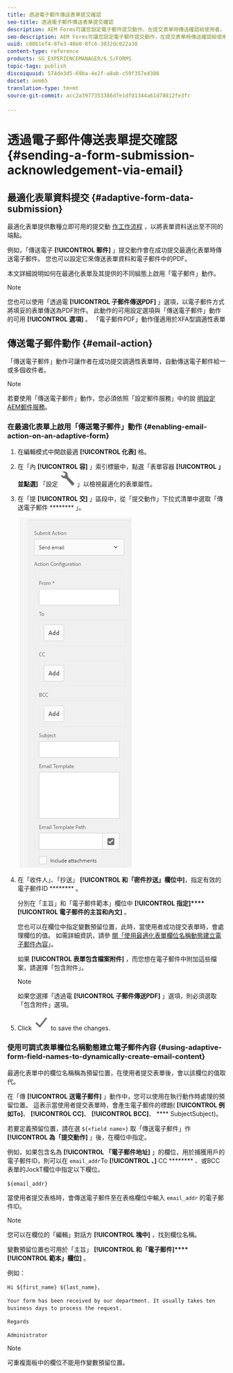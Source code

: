 ```yaml
---
title: 透過電子郵件傳送表單提交確認
seo-title: 透過電子郵件傳送表單提交確認
description: AEM Forms可讓您設定電子郵件提交動作，在提交表單時傳送確認給使用者。
seo-description: AEM Forms可讓您設定電子郵件提交動作，在提交表單時傳送確認給使用者。
uuid: c80b1ef4-8fe3-48e0-8fc6-3032dc022a38
content-type: reference
products: SG_EXPERIENCEMANAGER/6.5/FORMS
topic-tags: publish
discoiquuid: 574de3d5-69ba-4e2f-a8ab-c59f357e4386
docset: aem65
translation-type: tm+mt
source-git-commit: acc2a3977353386d7e1dfd1344a61d78812fe3fc

---
```



# 透過電子郵件傳送表單提交確認 {#sending-a-form-submission-acknowledgement-via-email}

## 最適化表單資料提交 {#adaptive-form-data-submission}

最適化表單提供數種立即可用的提交動 [作工作流程](../../forms/using/configuring-submit-actions.md) ，以將表單資料送出至不同的端點。

例如，「傳送電子 **[!UICONTROL 郵件]** 」提交動作會在成功提交最適化表單時傳送電子郵件。 您也可以設定它來傳送表單資料和電子郵件中的PDF。

本文詳細說明如何在最適化表單及其提供的不同組態上啟用「電子郵件」動作。

>[!NOTE]
>
>您也可以使用「透過電 **[!UICONTROL 子郵件傳送PDF]** 」選項，以電子郵件方式將填妥的表單傳送為PDF附件。 此動作的可用設定選項與「傳送電子郵件」動作的可用 **[!UICONTROL 選項]** 。 「電子郵件PDF」動作僅適用於XFA型調適性表單

## 傳送電子郵件動作 {#email-action}

「傳送電子郵件」動作可讓作者在成功提交調適性表單時，自動傳送電子郵件給一或多個收件者。

>[!NOTE]
>
>若要使用「傳送電子郵件」動作，您必須依照「設定郵件服務」中的說 [明設定AEM郵件服務](/help/sites-administering/notification.md#configuring-the-mail-service)。

### 在最適化表單上啟用「傳送電子郵件」動作 {#enabling-email-action-on-an-adaptive-form}

1. 在編輯模式中開啟最適 **[!UICONTROL 化表]** 格。

1. 在「內 **[!UICONTROL 容]** 」索引標籤中，點選「表單容器 **[!UICONTROL 」並點選]** 「設定 ![](assets/configure-icon.svg) 」以檢視最適化的表單屬性。

1. 在「提 **[!UICONTROL 交]** 」區段中，從「提交動作」下拉式清單中選取「傳送電子郵件 ******** 」。

   ![提交動作](assets/submission-actions.png)

1. 在「收件人」、「抄送」 **[!UICONTROL 和「密件抄送」欄位中]**，指定有效的電子郵件ID ******** 。

   分別在「主旨」和「電子郵件範本」欄位中 **[!UICONTROL 指定]****[!UICONTROL 電子郵件的主旨和內文]** 。

   您也可以在欄位中指定變數預留位置，此時，當使用者成功提交表單時，會處理欄位的值。 如需詳細資訊，請參 [閱「使用最適化表單欄位名稱動態建立電子郵件內容](../../forms/using/form-submission-receipt-via-email.md#p-using-adaptive-form-field-names-to-dynamically-create-email-content-p)」。

   如果 **[!UICONTROL 表單包含檔案附件]** ，而您想在電子郵件中附加這些檔案，請選擇「包含附件」。

   >[!NOTE]
   >
   >如果您選擇「透過電 **[!UICONTROL 子郵件傳送PDF]** 」選項，則必須選取「包含附件」選項。

1. Click ![save](assets/save_icon.svg) to save the changes.

### 使用可調式表單欄位名稱動態建立電子郵件內容 {#using-adaptive-form-field-names-to-dynamically-create-email-content}

最適化表單中的欄位名稱稱為預留位置，在使用者提交表單後，會以該欄位的值取代。

在「傳 **[!UICONTROL 送電子郵件]** 」動作中，您可以使用在執行動作時處理的預留位置。 這表示當使用者提交表單時，會產生電子郵件的標題( **[!UICONTROL 例如To]**、 **[!UICONTROL CC]**、 **[!UICONTROL BCC]**、 **** SubjectSubject)。

若要定義預留位置，請在選 `${<field name>}` 取「傳送電子郵件」作 **[!UICONTROL 為「提交動作]** 」後，在欄位中指定。

例如，如果包含名為 **[!UICONTROL 「電子郵件地址]** 」的欄位，用於捕獲用戶的電子郵件ID，則可以在 `email_addr`To **[!UICONTROL 、]** CC ******** 、或BCC表單的JockT欄位中指定以下欄位。

`${email_addr}`

當使用者提交表格時，會傳送電子郵件至在表格欄位中輸入 `email_addr` 的電子郵件ID。

>[!NOTE]
>
>您可以在欄位的「編輯」對話方 **[!UICONTROL 塊中]** ，找到欄位名稱。

變數預留位置也可用於「主旨」 **[!UICONTROL 和「電子郵件]****[!UICONTROL 範本」欄位]** 。

例如：

`Hi ${first_name} ${last_name},`

`Your form has been received by our department. It usually takes ten business days to process the request.`

`Regards`

`Administrator`

>[!NOTE]
>
>可重複面板中的欄位不能用作變數預留位置。

